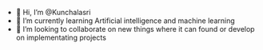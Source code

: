 - 👋 Hi, I’m @Kunchalasri
- 🌱 I’m currently learning Artificial intelligence and machine learning
- 💞️ I’m looking to collaborate on new things where it can found or develop on implementating projects




<!---
Kunchalasri/Kunchalasri is a ✨ special ✨ repository because its `README.md` (this file) appears on your GitHub profile.
You can click the Preview link to take a look at your changes.
--->
